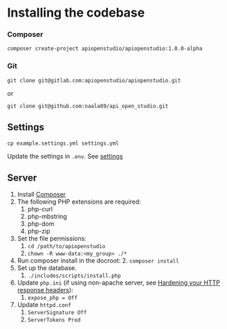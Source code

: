 Installing the codebase
=======================

### Composer

    composer create-project apiopenstudio/apiopenstudio:1.0.0-alpha

### Git

    git clone git@gitlab.com:apiopenstudio/apiopenstudio.git

or

    git clone git@github.com:naala89/api_open_studio.git

Settings
--------

    cp example.settings.yml settings.yml

Update the settings in ```.env```.
See [settings](/installation/api/settings.html)

Server
------

1. Install [Composer][composer]
2. The following PHP extensions are required:
    1. php-curl
    2. php-mbstring
    3. php-dom
    4. php-zip
3. Set the file permissions:
    1. ```cd /path/to/apiopenstudio```
    2. ```chown -R www-data:<my_group> ./*```
4. Run composer install in the docroot:
    2. ```composer install```
5. Set up the database.
    1. ```./includes/scripts/install.php```
6. Update ```php.ini``` (if using non-apache server,
   see [Hardening your HTTP response headers][hardening_headers]):
    1. ```expose_php = Off```
7. Update ```httpd.conf```
    1. ```ServerSignature Off```
    2. ```ServerTokens Prod```

[hardening_headers]: https://scotthelme.co.uk/hardening-your-http-response-headers/#removingheaders

[composer]: https://getcomposer.org/
